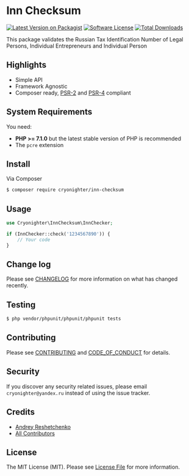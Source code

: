 # Inn Checksum

[![Latest Version on Packagist][ico-version]][link-packagist]
[![Software License][ico-license]](LICENSE.md)
[![Total Downloads][ico-downloads]][link-downloads]
<!-- [![Build Status][ico-travis]][link-travis] -->
<!-- [![Coverage Status][ico-scrutinizer]][link-scrutinizer] -->
<!-- [![Quality Score][ico-code-quality]][link-code-quality] -->

This package validates the Russian Tax Identification Number of Legal Persons, Individual Entrepreneurs and Individual Person

## Highlights

- Simple API
- Framework Agnostic
- Composer ready, [PSR-2][] and [PSR-4][] compliant

## System Requirements

You need:

- **PHP >= 7.1.0** but the latest stable version of PHP is recommended
- The `pcre` extension

## Install

Via Composer

``` bash
$ composer require cryonighter/inn-checksum
```

## Usage

``` php
use Cryonighter\InnChecksum\InnChecker;

if (InnChecker::check('1234567890')) {
    // Your code
}
```

## Change log

Please see [CHANGELOG](CHANGELOG.md) for more information on what has changed recently.

## Testing

``` bash
$ php vendor/phpunit/phpunit/phpunit tests
```

## Contributing

Please see [CONTRIBUTING](CONTRIBUTING.md) and [CODE_OF_CONDUCT](CODE_OF_CONDUCT.md) for details.

## Security

If you discover any security related issues, please email `cryonighter@yandex.ru` instead of using the issue tracker.

## Credits

- [Andrey Reshetchenko][link-author]
- [All Contributors][link-contributors]

## License

The MIT License (MIT). Please see [License File](LICENSE.md) for more information.

[PSR-2]: http://www.php-fig.org/psr/psr-2/
[PSR-4]: http://www.php-fig.org/psr/psr-4/

[ico-version]: https://img.shields.io/packagist/v/cryonighter/inn-checksum.svg?style=flat-square
[ico-license]: https://img.shields.io/badge/license-MIT-brightgreen.svg?style=flat-square
[ico-travis]: https://img.shields.io/travis/cryonighter/inn-checksum/master.svg?style=flat-square
[ico-scrutinizer]: https://img.shields.io/scrutinizer/coverage/g/cryonighter/inn-checksum.svg?style=flat-square
[ico-code-quality]: https://img.shields.io/scrutinizer/g/cryonighter/inn-checksuminn-checksum.svg?style=flat-square
[ico-downloads]: https://img.shields.io/packagist/dt/cryonighter/inn-checksum.svg?style=flat-square

[link-packagist]: https://packagist.org/packages/cryonighter/inn-checksum
[link-travis]: https://travis-ci.org/cryonighter/inn-checksum
[link-scrutinizer]: https://scrutinizer-ci.com/g/cryonighter/inn-checksum/code-structure
[link-code-quality]: https://scrutinizer-ci.com/g/cryonighter/inn-checksum
[link-downloads]: https://packagist.org/packages/cryonighter/inn-checksum
[link-author]: https://github.com/cryonighter
[link-contributors]: ../../contributors